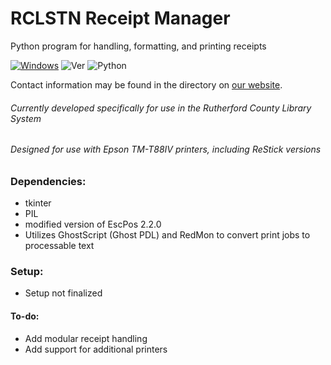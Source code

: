# RCLSTN Receipt Manager 
Python program for handling, formatting, and printing receipts

[![Windows](https://svgshare.com/i/ZhY.svg)](https://svgshare.com/i/ZhY.svg)
![Ver](https://img.shields.io/badge/Version-0.9.6-orange.svg)
![Python](https://img.shields.io/badge/Python-3.6-blue.svg)

Contact information may be found in the directory on [our website](https://rclstn.org/directorylisting).
###### Currently developed specifically for use in the Rutherford County Library System
###### Designed for use with Epson TM-T88IV printers, including ReStick versions

### Dependencies:
- tkinter
- PIL
- modified version of EscPos 2.2.0
- Utilizes GhostScript (Ghost PDL) and RedMon to convert print jobs to processable text

### Setup:
- Setup not finalized


#### To-do:
- Add modular receipt handling
- Add support for additional printers
